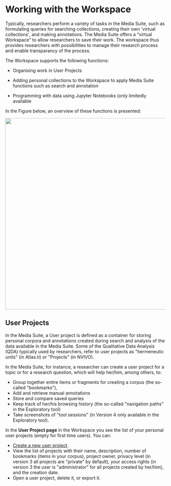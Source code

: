# Working with the Workspace

Typically, researchers perform a variety of tasks in the Media Suite, such as formulating queries for searching collections, creating their own 'virtual collections', and making annotations. The Media Suite offers a “virtual Workspace” to allow researchers to save their work. The workspace thus provides researchers with possibilities to manage their research process and enable transparancy of the process. 

The Workspace supports the following functions:

- Organising work in User Projects

- Adding personal collections to the Workspace to apply Media Suite functions such as search and annotation 

- Programming with data using Jupyter Notebooks (only limitedly available 

In the Figure below, an overview of these functions is presented:

 <img src="https://github.com/CLARIAH/mediasuite-info/blob/master/docs/_images/workspace.jpg?raw=true" width="600px" />

## User Projects

In the Media Suite, a User project is defined as a container for storing personal corpora and annotations created during search and analysis of the data available in the Media Suite. Some of the Qualitative Data Analysis (QDA) typically used by researchers, refer to user projects as "hermeneutic units" (in Atlas.ti) or "Projects" (in NVIVO).

In the Media Suite, for instance, a researcher can create a user project for a topic or for a research question, which will help her/him, among others, to:

- Group together entire items or fragments for creating a corpus (the so-called "bookmarks"),
- Add and retrieve manual annotations
- Store and compare saved queries
- Keep track of her/his browsing history (the so-called "navigation paths" in the Exploratory tool) 
- Take screenshots of "tool sessions" (in Version 4 only available in the Exploratory tool).

In the **User Project page** in the Workspace you see the list of your personal user projects (empty for first time users). You can:

- [Create a new user project](<http://mediasuite.clariah.nl/documentation/howtos/user-projects/create>).
- View the list of projects with their name, description, number of bookmarks (items in your corpus), project owner, privacy level (in version 3 all projects are "private" by default), your access rights (in version 3 the user is "administrator" for all projects created by her/him), and the creation date.
- Open a user project, delete it, or export it.

